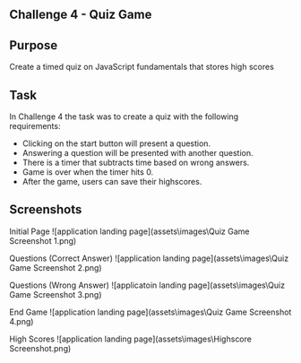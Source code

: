 ## Challenge 4 - Quiz Game

## Purpose

Create a timed quiz on JavaScript fundamentals that stores high scores

## Task
In Challenge 4 the task was to create a quiz with the following requirements:
- Clicking on the start button will present a question.
- Answering a question will be presented with another question.
- There is a timer that subtracts time based on wrong answers.
- Game is over when the timer hits 0.
- After the game, users can save their highscores.

## Screenshots
Initial Page
![application landing page](assets\images\Quiz Game Screenshot 1.png)

Questions (Correct Answer)
![application landing page](assets\images\Quiz Game Screenshot 2.png)

Questions (Wrong Answer)
![applicatoin landing page](assets\images\Quiz Game Screenshot 3.png)

End Game
![application landing page](assets\images\Quiz Game Screenshot 4.png)

High Scores
![application landing page](assets\images\Highscore Screenshot.png)

